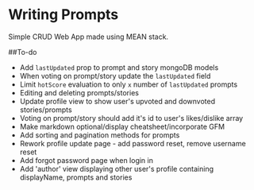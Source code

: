 # Writing Prompts

Simple CRUD Web App made using MEAN stack.

##To-do

* Add ```lastUpdated``` prop to prompt and story mongoDB models
* When voting on prompt/story update the ```lastUpdated``` field
* Limit ```hotScore``` evaluation to only ```x``` number of ```lastUpdated``` prompts
* Editing and deleting prompts/stories
* Update profile view to show user's upvoted and downvoted stories/prompts
* Voting on prompt/story should add it's id to user's likes/dislike array
* Make markdown optional/display cheatsheet/incorporate GFM
* Add sorting and pagination methods for prompts
* Rework profile update page - add password reset, remove username reset
* Add forgot password page when login in
* Add 'author' view displaying other user's profile containing displayName, prompts and stories